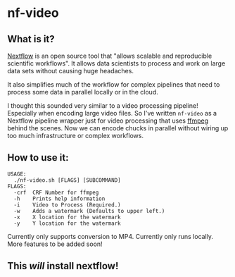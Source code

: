 # nf-video

## What is it?

[Nextflow](https://www.nextflow.io) is an open source tool that "allows scalable and reproducible scientific workflows". It allows data scientists to process and work on large data sets without causing huge headaches.

It also simplifies much of the workflow for complex pipelines that need to process some data in parallel locally or in the cloud.

I thought this sounded very similar to a video processing pipeline! Especially when encoding large video files. So I've written `nf-video` as a Nextflow pipeline wrapper just for video processing that uses [ffmpeg](https://www.ffmpeg.org) behind the scenes. Now we can encode chucks in parallel without wiring up too much infrastructure or complex workflows.

## How to use it:

```
USAGE:
  ./nf-video.sh [FLAGS] [SUBCOMMAND]
FLAGS:
  -crf  CRF Number for ffmpeg
  -h    Prints help information
  -i    Video to Process (Required.)
  -w    Adds a watermark (Defaults to upper left.)
  -x    X location for the watermark
  -y    Y location for the watermark
```

Currently only supports conversion to MP4.
Currently only runs locally.
More features to be added soon!

## This _will_ install nextflow!